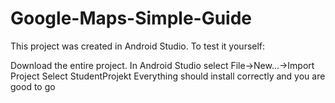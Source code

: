 # Google-Maps-Simple-Guide
This project was created in Android Studio. To test it yourself:

Download the entire project.
In Android Studio select File->New...->Import Project
Select StudentProjekt
Everything should install correctly and you are good to go
